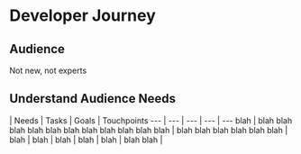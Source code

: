 # Developer Journey


## Audience
Not new, not experts


## Understand Audience Needs

 | Needs | Tasks | Goals | Touchpoints
--- | --- | --- | --- | ---
blah | blah blah blah blah blah blah blah blah blah blah blah | blah blah blah blah blah blah | blah | blah |
blah | blah | blah | blah blah |

